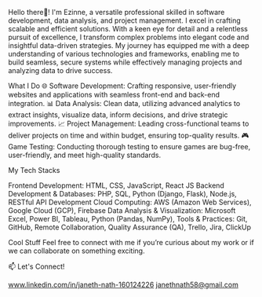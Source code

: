 Hello there👋! I'm Ezinne, a versatile professional skilled in software development, data analysis, and project management. I excel in crafting scalable and efficient solutions. With a keen eye for detail and a relentless pursuit of excellence, I transform complex problems into elegant code and insightful data-driven strategies. My journey has equipped me with a deep understanding of various technologies and frameworks, enabling me to build seamless, secure systems while effectively managing projects and analyzing data to drive success.


What I Do
🌐 Software Development: Crafting responsive, user-friendly websites and applications with seamless front-end and back-end integration.
📊 Data Analysis: Clean data, utilizing advanced analytics to extract insights, visualize data, inform decisions, and drive strategic improvements.
📈 Project Management: Leading cross-functional teams to deliver projects on time and within budget, ensuring top-quality results.
🎮 Game Testing: Conducting thorough testing to ensure games are bug-free, user-friendly, and meet high-quality standards.


My Tech Stacks

Frontend Development: HTML, CSS, JavaScript, React JS
Backend Development & Databases: PHP, SQL, Python (Django, Flask), Node.js, RESTful API Development
Cloud Computing: AWS (Amazon Web Services), Google Cloud (GCP), Firebase
Data Analysis & Visualization: Microsoft Excel, Power BI, Tableau, Python (Pandas, NumPy), 
Tools & Practices: Git, GitHub, Remote Collaboration, Quality Assurance (QA), Trello, Jira, ClickUp

Cool Stuff
Feel free to connect with me if you’re curious about my work or if we can collaborate on something exciting.


📫 Let's Connect!

www.linkedin.com/in/janeth-nath-160124226 
janethnath58@gmail.com
